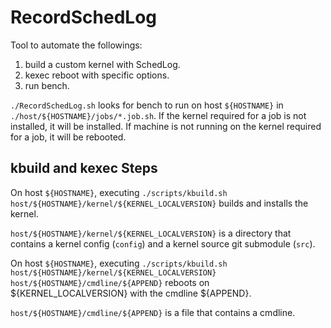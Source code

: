 # RecordSchedLog

Tool to automate the followings:

1) build a custom kernel with SchedLog.
2) kexec reboot with specific options.
3) run bench.

`./RecordSchedLog.sh` looks for bench to run on host `${HOSTNAME}` in `./host/${HOSTNAME}/jobs/*.job.sh`.
If the kernel required for a job is not installed, it will be installed.
If machine is not running on the kernel required for a job, it will be rebooted.

## kbuild and kexec Steps

On host `${HOSTNAME}`, executing `./scripts/kbuild.sh host/${HOSTNAME}/kernel/${KERNEL_LOCALVERSION}` builds and installs the kernel.

`host/${HOSTNAME}/kernel/${KERNEL_LOCALVERSION}` is a directory that contains a kernel config (`config`) and a kernel source git submodule (`src`).

On host `${HOSTNAME}`, executing `./scripts/kbuild.sh host/${HOSTNAME}/kernel/${KERNEL_LOCALVERSION} host/${HOSTNAME}/cmdline/${APPEND}` reboots on ${KERNEL_LOCALVERSION} with the cmdline ${APPEND}.

`host/${HOSTNAME}/cmdline/${APPEND}` is a file that contains a cmdline.
